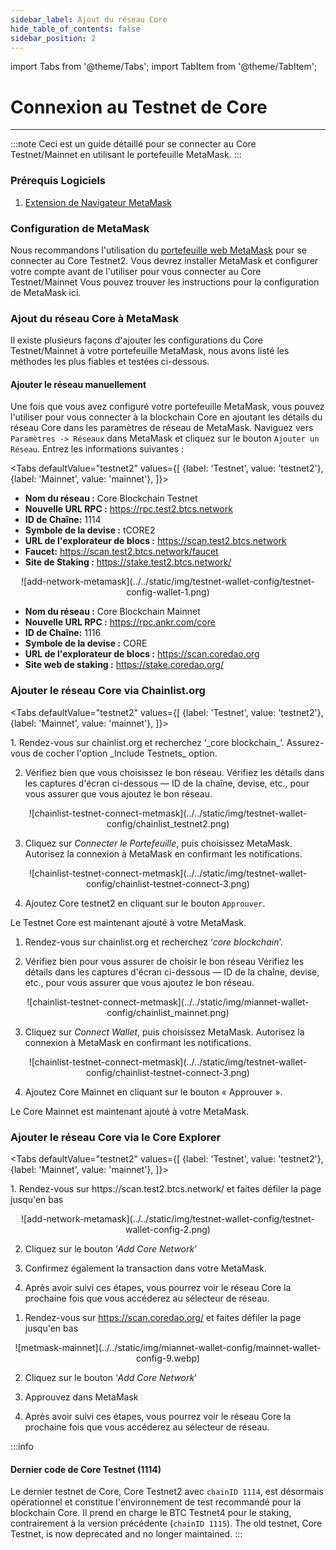 ```yaml
---
sidebar_label: Ajout du réseau Core
hide_table_of_contents: false
sidebar_position: 2
---
```


import Tabs from '@theme/Tabs';
import TabItem from '@theme/TabItem';

# Connexion au Testnet de Core

---

:::note
Ceci est un guide détaillé pour se connecter au Core Testnet/Mainnet  en utilisant le portefeuille MetaMask.
:::

### Prérequis Logiciels

1. [Extension de Navigateur MetaMask](https://metamask.io/)

### Configuration de MetaMask

Nous recommandons l'utilisation du [portefeuille web MetaMask](https://metamask.io/) pour se connecter au Core Testnet2. Vous devrez installer MetaMask et configurer votre compte avant de l'utiliser pour vous connecter au Core Testnet/Mainnet Vous pouvez trouver les instructions pour la configuration de MetaMask ici.

### Ajout du réseau Core à MetaMask

Il existe plusieurs façons d'ajouter les configurations du Core Testnet/Mainnet à votre portefeuille MetaMask, nous avons listé les méthodes les plus fiables et testées ci-dessous.

#### Ajouter le réseau manuellement

Une fois que vous avez configuré votre portefeuille MetaMask, vous pouvez l'utiliser pour vous connecter à la blockchain Core en ajoutant les détails du réseau Core dans les paramètres de réseau de MetaMask. Naviguez vers `Paramètres -> Réseaux` dans MetaMask et cliquez sur le bouton `Ajouter un Réseau`. Entrez les informations suivantes :

<Tabs defaultValue="testnet2" values={[
{label: 'Testnet', value: 'testnet2'},
{label: 'Mainnet', value: 'mainnet'},
]}>

<TabItem value="testnet2">

- **Nom du réseau :** Core Blockchain Testnet
- **Nouvelle URL RPC :** https://rpc.test2.btcs.network
- **ID de Chaîne:** 1114
- **Symbole de la devise :** tCORE2
- **URL de l'explorateur de blocs :** https://scan.test2.btcs.network
- **Faucet:** https://scan.test2.btcs.network/faucet
- **Site de Staking :** https://stake.test2.btcs.network/

<p align="center" style={{zoom:"60%"}}>![add-network-metamask](../../static/img/testnet-wallet-config/testnet-config-wallet-1.png)</p>

</TabItem>

<TabItem value="mainnet">

- **Nom du réseau :** Core Blockchain Mainnet
- **Nouvelle URL RPC :** https://rpc.ankr.com/core
- **ID de Chaîne:** 1116
- **Symbole de la devise :** CORE
- **URL de l'explorateur de blocs :** https://scan.coredao.org
- **Site web de staking  :** https://stake.coredao.org/

</TabItem>

</Tabs>

### Ajouter le réseau Core via Chainlist.org

<Tabs defaultValue="testnet2" values={[
{label: 'Testnet', value: 'testnet2'},
{label: 'Mainnet', value: 'mainnet'},
]}>

<TabItem value="testnet2">
1. Rendez-vous sur chainlist.org et recherchez ‘_core blockchain_’. Assurez-vous de cocher l'option _Include Testnets_ option.

2. Vérifiez bien que vous choisissez le bon réseau. Vérifiez les détails dans les captures d'écran ci-dessous — ID de la chaîne, devise, etc., pour vous assurer que vous ajoutez le bon réseau.

<p align="center" style={{zoom:"40%"}}>
![chainlist-testnet-connect-metmask](../../static/img/testnet-wallet-config/chainlist_testnet2.png)</p>

3. Cliquez sur _Connecter le Portefeuille_, puis choisissez MetaMask. Autorisez la connexion à MetaMask en confirmant les notifications.

<p align="center" style={{zoom:"40%"}}>
![chainlist-testnet-connect-metmask](../../static/img/testnet-wallet-config/chainlist-testnet-connect-3.png)</p>

4. Ajoutez Core testnet2 en cliquant sur le bouton `Approuver`.

Le Testnet Core est maintenant ajouté à votre MetaMask.

</TabItem>

<TabItem value="mainnet">

1. Rendez-vous sur chainlist.org et recherchez ‘_core blockchain_’.

2. Vérifiez bien pour vous assurer de choisir le bon réseau Vérifiez les détails dans les captures d'écran ci-dessous — ID de la chaîne, devise, etc., pour vous assurer que vous ajoutez le bon réseau.

<p align="center" style={{zoom:"40%"}}>
![chainlist-testnet-connect-metmask](../../static/img/miannet-wallet-config/chainlist_mainnet.png)</p>

3. Cliquez sur _Connect Wallet_, puis choisissez MetaMask. Autorisez la connexion à MetaMask en confirmant les notifications.

<p align="center" style={{zoom:"40%"}}>
![chainlist-testnet-connect-metmask](../../static/img/testnet-wallet-config/chainlist-testnet-connect-3.png)</p>

4. Ajoutez Core Mainnet en cliquant sur le bouton « Approuver ».

Le Core Mainnet est maintenant ajouté à votre MetaMask.

</TabItem>

</Tabs>

### Ajouter le réseau Core via le Core Explorer

<Tabs defaultValue="testnet2" values={[
{label: 'Testnet', value: 'testnet2'},
{label: 'Mainnet', value: 'mainnet'},
]}>

<TabItem value="testnet2">
1. Rendez-vous sur https://scan.test2.btcs.network/ et faites défiler la page jusqu'en bas

<p align="center" style={{zoom:"60%"}}>![add-network-metamask](../../static/img/testnet-wallet-config/testnet-wallet-config-2.png)</p>

2. Cliquez sur le bouton ‘_Add Core Network_’

3. Confirmez également la transaction dans votre MetaMask.

4. Après avoir suivi ces étapes, vous pourrez voir le réseau Core la prochaine fois que vous accéderez au sélecteur de réseau.

</TabItem>

<TabItem value="mainnet">

1. Rendez-vous sur https://scan.coredao.org/ et faites défiler la page jusqu'en bas

<p align="center" style={{zoom:"60%"}}>![metmask-mainnet](../../static/img/miannet-wallet-config/mainnet-wallet-config-9.webp)</p>

2. Cliquez sur le bouton ‘_Add Core Network_’

3. Approuvez dans MetaMask

4. Après avoir suivi ces étapes, vous pourrez voir le réseau Core la prochaine fois que vous accéderez au sélecteur de réseau.

</TabItem>

</Tabs>

:::info

#### Dernier code de  Core Testnet (1114)

Le dernier testnet de Core, Core Testnet2 avec `chainID 1114`, est désormais opérationnel et constitue l'environnement de test recommandé pour la blockchain Core. Il prend en charge le BTC Testnet4 pour le staking, contrairement à la version précédente (`chainID 1115`). The old testnet, Core Testnet, is now deprecated and no longer maintained.
:::